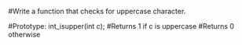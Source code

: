 #Write a function that checks for uppercase character.

#Prototype: int_isupper(int c);
#Returns 1 if c is uppercase
#Returns 0 otherwise
